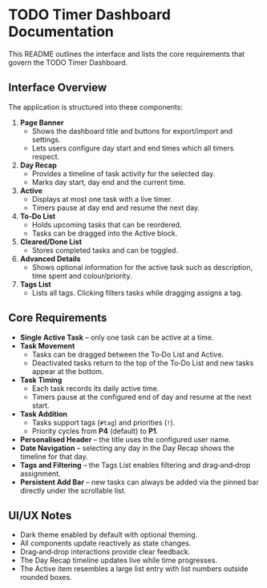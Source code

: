 # TODO Timer Dashboard Documentation

This README outlines the interface and lists the core requirements that govern the TODO Timer Dashboard.

## Interface Overview

The application is structured into these components:

1. **Page Banner**
   - Shows the dashboard title and buttons for export/import and settings.
   - Lets users configure day start and end times which all timers respect.
2. **Day Recap**
   - Provides a timeline of task activity for the selected day.
   - Marks day start, day end and the current time.
3. **Active**
   - Displays at most one task with a live timer.
   - Timers pause at day end and resume the next day.
4. **To‑Do List**
   - Holds upcoming tasks that can be reordered.
   - Tasks can be dragged into the Active block.
5. **Cleared/Done List**
   - Stores completed tasks and can be toggled.
6. **Advanced Details**
   - Shows optional information for the active task such as description, time spent and colour/priority.
7. **Tags List**
   - Lists all tags. Clicking filters tasks while dragging assigns a tag.

## Core Requirements

- **Single Active Task** – only one task can be active at a time.
- **Task Movement**
  - Tasks can be dragged between the To‑Do List and Active.
  - Deactivated tasks return to the top of the To‑Do List and new tasks appear at the bottom.
- **Task Timing**
  - Each task records its daily active time.
  - Timers pause at the configured end of day and resume at the next start.
- **Task Addition**
  - Tasks support tags (`#tag`) and priorities (`!`).
  - Priority cycles from **P4** (default) to **P1**.
- **Personalised Header** – the title uses the configured user name.
- **Date Navigation** – selecting any day in the Day Recap shows the timeline for that day.
- **Tags and Filtering** – the Tags List enables filtering and drag‑and‑drop assignment.
- **Persistent Add Bar** – new tasks can always be added via the pinned bar directly under the scrollable list.

## UI/UX Notes

- Dark theme enabled by default with optional theming.
- All components update reactively as state changes.
- Drag‑and‑drop interactions provide clear feedback.
- The Day Recap timeline updates live while time progresses.
- The Active item resembles a large list entry with list numbers outside rounded boxes.
